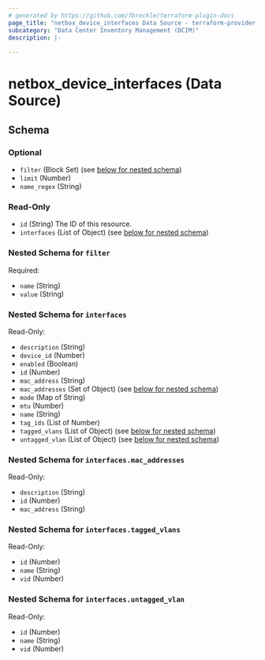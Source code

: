 ```yaml
---
# generated by https://github.com/fbreckle/terraform-plugin-docs
page_title: "netbox_device_interfaces Data Source - terraform-provider-netbox"
subcategory: "Data Center Inventory Management (DCIM)"
description: |-
  
---
```


# netbox_device_interfaces (Data Source)





<!-- schema generated by tfplugindocs -->
## Schema

### Optional

- `filter` (Block Set) (see [below for nested schema](#nestedblock--filter))
- `limit` (Number)
- `name_regex` (String)

### Read-Only

- `id` (String) The ID of this resource.
- `interfaces` (List of Object) (see [below for nested schema](#nestedatt--interfaces))

<a id="nestedblock--filter"></a>
### Nested Schema for `filter`

Required:

- `name` (String)
- `value` (String)


<a id="nestedatt--interfaces"></a>
### Nested Schema for `interfaces`

Read-Only:

- `description` (String)
- `device_id` (Number)
- `enabled` (Boolean)
- `id` (Number)
- `mac_address` (String)
- `mac_addresses` (Set of Object) (see [below for nested schema](#nestedobjatt--interfaces--mac_addresses))
- `mode` (Map of String)
- `mtu` (Number)
- `name` (String)
- `tag_ids` (List of Number)
- `tagged_vlans` (List of Object) (see [below for nested schema](#nestedobjatt--interfaces--tagged_vlans))
- `untagged_vlan` (List of Object) (see [below for nested schema](#nestedobjatt--interfaces--untagged_vlan))

<a id="nestedobjatt--interfaces--mac_addresses"></a>
### Nested Schema for `interfaces.mac_addresses`

Read-Only:

- `description` (String)
- `id` (Number)
- `mac_address` (String)


<a id="nestedobjatt--interfaces--tagged_vlans"></a>
### Nested Schema for `interfaces.tagged_vlans`

Read-Only:

- `id` (Number)
- `name` (String)
- `vid` (Number)


<a id="nestedobjatt--interfaces--untagged_vlan"></a>
### Nested Schema for `interfaces.untagged_vlan`

Read-Only:

- `id` (Number)
- `name` (String)
- `vid` (Number)



